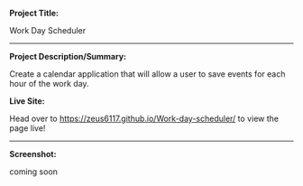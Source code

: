 **Project Title:**

Work Day Scheduler

---

**Project Description/Summary:**

Create a calendar application that will allow a user to save events for each hour of the work day.

**Live Site:**

Head over to https://zeus6117.github.io/Work-day-scheduler/ to view the page live!

---

**Screenshot:**

coming soon
